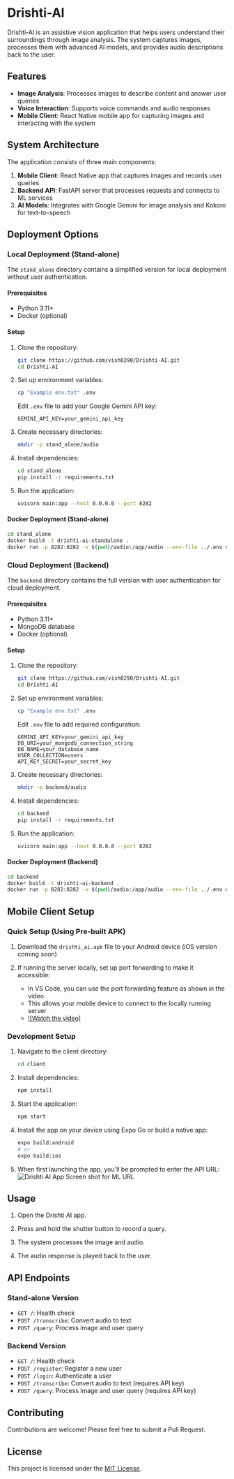 # Drishti-AI

Drishti-AI is an assistive vision application that helps users understand their surroundings through image analysis. The system captures images, processes them with advanced AI models, and provides audio descriptions back to the user.

## Features

- **Image Analysis**: Processes images to describe content and answer user queries
- **Voice Interaction**: Supports voice commands and audio responses
- **Mobile Client**: React Native mobile app for capturing images and interacting with the system

## System Architecture

The application consists of three main components:

1. **Mobile Client**: React Native app that captures images and records user queries
2. **Backend API**: FastAPI server that processes requests and connects to ML services
3. **AI Models**: Integrates with Google Gemini for image analysis and Kokoro for text-to-speech

## Deployment Options

### Local Deployment (Stand-alone)

The `stand_alone` directory contains a simplified version for local deployment without user authentication.

#### Prerequisites

- Python 3.11+
- Docker (optional)

#### Setup

1. Clone the repository:

   ```bash
   git clone https://github.com/vish0290/Drishti-AI.git
   cd Drishti-AI
   ```

2. Set up environment variables:

   ```bash
   cp "Example env.txt" .env
   ```

   Edit `.env` file to add your Google Gemini API key:

   ```
   GEMINI_API_KEY=your_gemini_api_key
   ```

3. Create necessary directories:

   ```bash
   mkdir -p stand_alone/audio
   ```

4. Install dependencies:

   ```bash
   cd stand_alone
   pip install -r requirements.txt
   ```

5. Run the application:
   ```bash
   uvicorn main:app --host 0.0.0.0 --port 8282
   ```

#### Docker Deployment (Stand-alone)

```bash
cd stand_alone
docker build -t drishti-ai-standalone .
docker run -p 8282:8282 -v $(pwd)/audio:/app/audio --env-file ../.env drishti-ai-standalone
```

### Cloud Deployment (Backend)

The `backend` directory contains the full version with user authentication for cloud deployment.

#### Prerequisites

- Python 3.11+
- MongoDB database
- Docker (optional)

#### Setup

1. Clone the repository:

   ```bash
   git clone https://github.com/vish0290/Drishti-AI.git
   cd Drishti-AI
   ```

2. Set up environment variables:

   ```bash
   cp "Example env.txt" .env
   ```

   Edit `.env` file to add required configuration:

   ```
   GEMINI_API_KEY=your_gemini_api_key
   DB_URI=your_mongodb_connection_string
   DB_NAME=your_database_name
   USER_COLLECTION=users
   API_KEY_SECRET=your_secret_key
   ```

3. Create necessary directories:

   ```bash
   mkdir -p backend/audio
   ```

4. Install dependencies:

   ```bash
   cd backend
   pip install -r requirements.txt
   ```

5. Run the application:
   ```bash
   uvicorn main:app --host 0.0.0.0 --port 8282
   ```

#### Docker Deployment (Backend)

```bash
cd backend
docker build -t drishti-ai-backend .
docker run -p 8282:8282 -v $(pwd)/audio:/app/audio --env-file ../.env drishti-ai-backend
```

## Mobile Client Setup

### Quick Setup (Using Pre-built APK)

1. Download the `drishti_ai.apk` file to your Android device (iOS version coming soon)

2. If running the server locally, set up port forwarding to make it accessible:

   - In VS Code, you can use the port forwarding feature as shown in the video
   - This allows your mobile device to connect to the locally running server
   - [![Watch the video]](https://github.com/vish0290/Drishti-AI/blob/main/assets/port%20forwarding.mp4)



### Development Setup

1. Navigate to the client directory:

   ```bash
   cd client
   ```

2. Install dependencies:

   ```bash
   npm install
   ```

3. Start the application:

   ```bash
   npm start
   ```

4. Install the app on your device using Expo Go or build a native app:

   ```bash
   expo build:android
   # or
   expo build:ios
   ```

5. When first launching the app, you'll be prompted to enter the API URL:
    ![Drishti AI App Screen shot for ML URL](https://github.com/vish0290/Drishti-AI/blob/main/assets/app.png)



## Usage

1. Open the Drishti AI app.

2. Press and hold the shutter button to record a query.

3. The system processes the image and audio.

4. The audio response is played back to the user.


## API Endpoints

### Stand-alone Version

- `GET /`: Health check
- `POST /transcribe`: Convert audio to text
- `POST /query`: Process image and user query

### Backend Version

- `GET /`: Health check
- `POST /register`: Register a new user
- `POST /login`: Authenticate a user
- `POST /transcribe`: Convert audio to text (requires API key)
- `POST /query`: Process image and user query (requires API key)



## Contributing

Contributions are welcome! Please feel free to submit a Pull Request.

## License

This project is licensed under the [MIT License](LICENSE).
